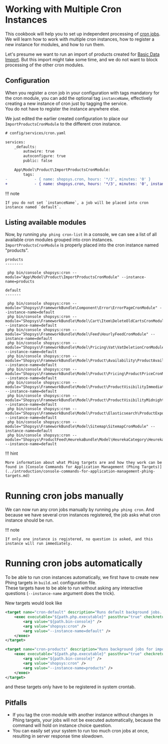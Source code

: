 # Working with Multiple Cron Instances

This cookbook will help you to set up independent processing of [cron jobs](../introduction/cron.md).
We will learn how to work with multiple cron instances, how to register a new instance for modules, and how to run them.

Let's presume we want to run an import of products created for [Basic Data Import](./basic-data-import.md).
But this import might take some time, and we do not want to block processing of the other cron modules.

## Configuration

When you register a cron job in your configuration with tags mandatory for the cron module, you can add the optional tag `instanceName`,
effectively creating a new instance of cron just by tagging the service.  
You do not have to register the instance anywhere else.

We just edited the earlier created configuration to place our `ImportProductsCronModule` to the different cron instance.

```diff
# config/services/cron.yaml

services:
    _defaults:
        autowire: true
        autoconfigure: true
        public: false

    App\Model\Product\ImportProductsCronModule:
        tags:
-            - { name: shopsys.cron, hours: '*/3', minutes: '0' }
+            - { name: shopsys.cron, hours: '*/3', minutes: '0', instanceName: products }
```

!!! note

    If you do not set `instanceName`, a job will be placed into cron instance named `default`.

## Listing available modules

Now, by running `php phing cron-list` in a console, we can see a list of all available cron modules grouped into cron instances.  
`ImportProductsCronModule` is properly placed into the cron instance named "products".

```no-highlight
products
--------

 php bin/console shopsys:cron --module="App\Model\Product\ImportProductsCronModule" --instance-name=products

default
-------

 php bin/console shopsys:cron --module="Shopsys\FrameworkBundle\Component\Error\ErrorPageCronModule" --instance-name=default
 php bin/console shopsys:cron --module="Shopsys\FrameworkBundle\Model\Cart\Item\DeleteOldCartsCronModule" --instance-name=default
 php bin/console shopsys:cron --module="Shopsys\FrameworkBundle\Model\Feed\HourlyFeedCronModule" --instance-name=default
 php bin/console shopsys:cron --module="Shopsys\FrameworkBundle\Model\Pricing\Vat\VatDeletionCronModule" --instance-name=default
 php bin/console shopsys:cron --module="Shopsys\FrameworkBundle\Model\Product\Availability\ProductAvailabilityCronModule" --instance-name=default
 php bin/console shopsys:cron --module="Shopsys\FrameworkBundle\Model\Product\Pricing\ProductPriceCronModule" --instance-name=default
 php bin/console shopsys:cron --module="Shopsys\FrameworkBundle\Model\Product\ProductVisibilityImmediateCronModule" --instance-name=default
 php bin/console shopsys:cron --module="Shopsys\FrameworkBundle\Model\Product\ProductVisibilityMidnightCronModule" --instance-name=default
 php bin/console shopsys:cron --module="Shopsys\FrameworkBundle\Model\Product\Elasticsearch\ProductExportCronModule" --instance-name=default
 php bin/console shopsys:cron --module="Shopsys\FrameworkBundle\Model\Sitemap\SitemapCronModule" --instance-name=default
 php bin/console shopsys:cron --module="Shopsys\ProductFeed\HeurekaBundle\Model\HeurekaCategory\HeurekaCategoryCronModule" --instance-name=default
```

!!! hint

    More information about what Phing targets are and how they work can be found in [Console Commands for Application Management (Phing Targets)](../introduction/console-commands-for-application-management-phing-targets.md)

# Running cron jobs manually

We can now run any cron jobs manually by running `php phing cron`.
And because we have several cron instances registered, the job asks what cron instance should be run.

!!! note

    If only one instance is registered, no question is asked, and this instance will run immediately.

# Running cron jobs automatically

To be able to run cron instances automatically, we first have to create new Phing targets in `build.xml` configuration file.  
These targets have to be able to run without asking any interactive questions (`--instance-name` argument does the trick).

New targets would look like

```xml
<target name="cron-default" description="Runs default background jobs. Should be executed periodically by system Cron every 5 minutes.">
    <exec executable="${path.php.executable}" passthru="true" checkreturn="true">
        <arg value="${path.bin-console}" />
        <arg value="shopsys:cron" />
        <arg value="--instance-name=default" />
    </exec>
</target>

<target name="cron-products" description="Runs background jobs for import of products. Should be executed periodically by system Cron every 5 minutes.">
    <exec executable="${path.php.executable}" passthru="true" checkreturn="true">
        <arg value="${path.bin-console}" />
        <arg value="shopsys:cron" />
        <arg value="--instance-name=products" />
    </exec>
</target>
```

and these targets only have to be registered in system crontab.

## Pitfalls

-   If you tag the cron module with another instance without changes in Phing targets, your jobs will not be executed automatically, because the command will hold on instance choice question.
-   You can easily set your system to run too much cron jobs at once, resulting in server response time slowdown.
